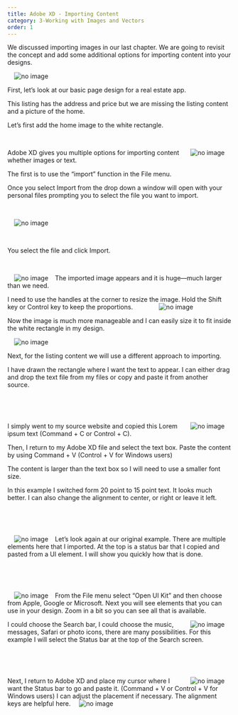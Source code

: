 ```yaml
---
title: Adobe XD - Importing Content
category: 3-Working with Images and Vectors
order: 1
---
```


We discussed importing images in our last chapter. We are going to revisit the concept and add some additional options for importing content into your designs.
  

<img style="padding: 0px 15px;float:left" src="https://iwilfried.github.io/Adobe-XD-eBook/images/XD-ImportContent-01.png" alt="no image"/>   

&nbsp;  


First, let’s look at our basic page design for a real estate app. 

This listing has the address and price but we are missing the listing content and a picture of the home.

Let’s first add the home image to the white rectangle.


&nbsp;   

<img style="padding: 0px 15px;float:right" src="https://iwilfried.github.io/Adobe-XD-eBook/images/XD-ImportContent-02.png" alt="no image"/>Adobe XD gives you multiple options for importing content whether images or text.

The first is to use the “import” function in the File menu. 

Once you select Import from the drop down a window will open with your personal files prompting you to select the file you want to import.

&nbsp;   

<img style="padding: 0px 15px;float:left" src="https://iwilfried.github.io/Adobe-XD-eBook/images/XD-ImportContent-03.png" alt="no image"/>

&nbsp;   

&nbsp;   

You select the file and click Import.

&nbsp;   


<img style="padding: 0px 15px;float:left" src="https://iwilfried.github.io/Adobe-XD-eBook/images/XD-ImportContent-04.png" alt="no image"/>The imported image appears and it is huge—much larger than we need.

I need to use the handles at the corner to resize the image. Hold the Shift key or Control key to keep the proportions.
<img style="padding: 0px 55px" src="https://iwilfried.github.io/Adobe-XD-eBook/images/XD-ImportContent-05.png" alt="no image"/>

Now the image is much more manageable and I can easily size it to fit inside the white rectangle in my design.


<img style="padding: 0px 15px;float:left" src="https://iwilfried.github.io/Adobe-XD-eBook/images/XD-ImportContent-06.png" alt="no image"/>

&nbsp;   

Next, for the listing content we will use a different approach to importing. 

I have drawn the rectangle where I want the text to appear. I can either drag and drop the text file from my files or copy and paste it from another source.

&nbsp;   

&nbsp;   

<img style="padding: 0px 15px;float:right" src="https://iwilfried.github.io/Adobe-XD-eBook/images/XD-ImportContent-07.png" alt="no image"/>I simply went to my source website and copied this Lorem ipsum text (Command + C or Control + C). 

Then, I return to my Adobe XD file and select the text box. Paste the content by using Command + V (Control + V for Windows users)

The content is larger than the text box so I will need to use a smaller font size.

In this example I switched form 20 point to 15 point text. It looks much better. I can also change the alignment to center, or right or leave it left.  

&nbsp;   

&nbsp;   

<img style="padding: 0px 15px;float:left" src="https://iwilfried.github.io/Adobe-XD-eBook/images/XD-ImportContent-08.png" alt="no image"/>Let’s look again at our original example. There are multiple elements here that I imported.
At the top is a status bar that I copied and pasted from a UI element.
I will show you quickly how that is done.  

&nbsp;   

&nbsp;   

<img style="padding: 0px 15px;float:left" src="https://iwilfried.github.io/Adobe-XD-eBook/images/XD-ImportContent-09.png" alt="no image"/>From the File menu select “Open UI Kit” and then choose from Apple, Google or Microsoft.
Next you will see elements that you can use in your design.
Zoom in a bit so you can see all that is available.


<img style="padding: 0px 15px;float:right" src="https://iwilfried.github.io/Adobe-XD-eBook/images/XD-ImportContent-10.png" alt="no image"/>I could choose the Search bar, I could choose the music, messages, Safari or photo icons, there are many possibilities.
For this example I will select the Status bar at the top of the Search screen.


&nbsp;   

&nbsp;   

<img style="padding: 0px 15px;float:right" src="https://iwilfried.github.io/Adobe-XD-eBook/images/XD-ImportContent-11.png" alt="no image"/>Next, I return to Adobe XD and place my cursor where I want the Status bar to go and paste it. (Command + V or Control + V for Windows users)
I can adjust the placement if necessary. The alignment keys are helpful here.
 <img style="padding: 0px 15px" src="https://iwilfried.github.io/Adobe-XD-eBook/images/XD-ImportContent-12.png" alt="no image"/>
 
 
 

&nbsp;   

&nbsp;   

&nbsp;   

&nbsp;   


